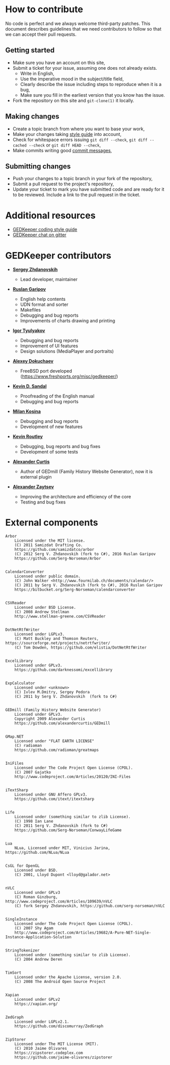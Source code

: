 # How to contribute

No code is perfect and we always welcome third-party patches. This document describes guidelines that we need contributors to follow so that we can accept their pull requests.

## Getting started

- Make sure you have an account on this site,
- Submit a ticket for your issue, assuming one does not already exists.
    - Write in English,
    - Use the imperative mood in the subject/title field,
    - Clearly describe the issue including steps to reproduce when it is a bug,
    - Make sure you fill in the earliest version that you know has the issue.
- Fork the repository on this site and `git-clone(1)` it locally.

## Making changes

- Create a topic branch from where you want to base your work,
- Make your changes taking [style guide](CODINGSTYLE.md) into account,
- Check for whitespace errors issuing `git diff --check`, `git diff --cached --check` or `git diff HEAD --check`,
- Make commits writing good [commit messages](http://chris.beams.io/posts/git-commit/),

## Submitting changes

- Push your changes to a topic branch in your fork of the repository,
- Submit a pull request to the project's repository,
- Update your ticket to mark you have submitted code and are ready for it to be reviewed. Include a link to the pull request in the ticket.

# Additional resources

- [GEDKeeper coding style guide](CODINGSTYLE.md)
- [GEDKeeper chat on gitter](https://gitter.im/Serg-Norseman/GEDKeeper)


# GEDKeeper contributors

* **[Sergey Zhdanovskih](https://github.com/serg-norseman)**

  * Lead developer, maintainer

* **[Ruslan Garipov](https://github.com/ruslangaripov)**

  * English help contents
  * UDN format and sorter
  * Makefiles
  * Debugging and bug reports
  * Improvements of charts drawing and printing

* **[Igor Tyulyakov](https://github.com/g10101k)**

  * Debugging and bug reports
  * Improvement of UI features
  * Design solutions (MediaPlayer and portraits)

* **[Alexey Dokuchaev](https://github.com/danfe)**

  * FreeBSD port developed (https://www.freshports.org/misc/gedkeeper/)

* **[Kevin D. Sandal](https://github.com/Dreamer451)**

  * Proofreading of the English manual
  * Debugging and bug reports

* **[Milan Kosina](https://github.com/m-kosina)**

  * Debugging and bug reports
  * Development of new features

* **[Kevin Routley](https://github.com/fire-eggs)**

  * Debugging, bug reports and bug fixes
  * Development of some tests

* **[Alexander Curtis](https://github.com/alexandercurtis)**

  * Author of GEDmill (Family History Website Generator), now it is external plugin

* **[Alexander Zaytsev](https://github.com/hazzik)**

  * Improving the architecture and efficiency of the core
  * Testing and bug fixes


# External components

```
Arbor
    Licensed under the MIT license.
    (C) 2011 Samizdat Drafting Co.
    https://github.com/samizdatco/arbor
    (C) 2012 Serg V. Zhdanovskih (fork to C#), 2016 Ruslan Garipov
    https://github.com/Serg-Norseman/Arbor


CalendarConverter
    Licensed under public domain.
    (C) John Walker <http://www.fourmilab.ch/documents/calendar/>
    (C) 2011 by Serg V. Zhdanovskih (fork to C#), 2016 Ruslan Garipov
    https://bitbucket.org/Serg-Norseman/calendarconverter


CSVReader
    Licensed under BSD License.
    (C) 2008 Andrew Stellman
    http://www.stellman-greene.com/CSVReader


DotNetRtfWriter
    Licensed under LGPLv3.
    (C) Matt Buckley and Thomson Reuters, https://sourceforge.net/projects/netrtfwriter/
    (C) Tom Dowden, https://github.com/elistia/DotNetRtfWriter


ExcelLibrary
    Licensed under GPLv3.
    https://github.com/darknessomi/excellibrary


ExpCalculator
    Licensed under <unknown>
    (C) Ivlev M.Dmitry, Sergey Pedora
    (C) 2011 by Serg V. Zhdanovskih  (fork to C#)


GEDmill (Family History Website Generator)
    Licensed under GPLv3.
    Copyright 2009 Alexander Curtis
    https://github.com/alexandercurtis/GEDmill


GMap.NET
    Licensed under "FLAT EARTH LICENSE"
    (C) radioman
    https://github.com/radioman/greatmaps


IniFiles
    Licensed under The Code Project Open License (CPOL).
    (C) 2007 Gajatko
    http://www.codeproject.com/Articles/20120/INI-Files


iTextSharp
    Licensed under GNU Affero GPLv3.
    https://github.com/itext/itextsharp


Life
    Licensed under (something similar to zlib License).
    (C) 1998 Ian Lane
    (C) 2011 Serg V. Zhdanovskih (fork to C#)
    https://github.com/Serg-Norseman/ConwayLifeGame


Lua
    NLua, Licensed under MIT, Vinicius Jarina, https://github.com/NLua/NLua


CsGL for OpenGL
    Licensed under BSD.
    (C) 2001, Lloyd Dupont <lloyd@galador.net>


nVLC
    Licensed under GPLv3
    (C) Roman Ginzburg, http://www.codeproject.com/Articles/109639/nVLC
    (C) fork Sergey Zhdanovskih, https://github.com/serg-norseman/nVLC


SingleInstance
    Licensed under The Code Project Open License (CPOL).
    (C) 2007 Shy Agam
    http://www.codeproject.com/Articles/19682/A-Pure-NET-Single-Instance-Application-Solution


StringTokenizer
    Licensed under (something similar to zlib License).
    (C) 2004 Andrew Deren


TimSort
    Licensed under the Apache License, version 2.0.
    (C) 2008 The Android Open Source Project


Xapian
    Licensed under GPLv2
    https://xapian.org/


ZedGraph
    Licensed under LGPLv2.1.
    https://github.com/discomurray/ZedGraph


ZipStorer
    Licensed under The MIT License (MIT).
    (C) 2010 Jaime Olivares
    https://zipstorer.codeplex.com
    https://github.com/jaime-olivares/zipstorer

```
